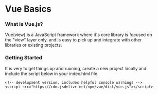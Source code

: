 <h1>Vue Basics</h1>

<h3>What is Vue.js?</h3>
<p>Vue(view) is a JavaScript framework where it's core library is focused on the "view" layer only, 
and is easy to pick up and integrate with other libraries or existing projects.</p>

<h3>Getting Started</h3>
<p>It is very to get things up and ruuning, create a new project locally and include the script below in your index.html file.
<br>

	<!-- development version, includes helpful console warnings -->
	<script src="https://cdn.jsdelivr.net/npm/vue/dist/vue.js"></script>
	
</p>